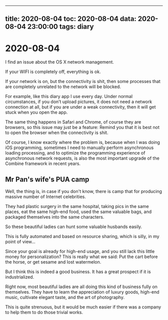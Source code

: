 
---
title: 2020-08-04
toc: 2020-08-04
data: 2020-08-04 23:00:00
tags: diary
---


# 2020-08-04

I find an issue about the OS X network management.

If your WIFI is completely off, everything is ok.

If your network is on, but the connectivity is shit, then some processes that are completely unrelated to the network will be blocked. 

For example, like this diary app I use every day. Under normal circumstances, if you don’t upload pictures, it does not need a network connection at all, but if you are under a weak connectivity, then it will get stuck when you open the app.

The same thing happens in Safari and Chrome, of course they are browsers, so this issue may just be a feature: Remind you that it is best not to open the browser when the connectivity is shit.

Of course,  I know exactly where the problem is, because when I was doing iOS programming, sometimes I need to manually perform asynchronous loading processing, and to optimize the programming experience of asynchronous network requests, is also  the most important upgrade of the Combine framework in recent years.



## Mr Pan's wife's PUA camp

Well, the thing is, in case if you don't know, there is camp that for producing massive number of Internet celebrities.

They had plastic surgery in the same hospital, taking pics in the same places, eat the same high-end food, used the same valuable bags, and packaged themselves into the same characters.

So these beautiful ladies can hunt some valuable husbands easily.

This is fully automated and based on resource sharing, which is silly, in my point of view...

Since your goal is already for high-end usage, and you still lack this little money for personalization? This is really what we said: Put the cart before the horse, or get sesame and lost watermelon.



But I think this is indeed a good business. It has a great prospect if it is industrialized. 

Right now, most beautiful ladies are all doing this kind of business fully on themselves. They have to learn the appreciation of luxury goods, high-end music, cultivate elegant taste, and the art of photography. 

This is quite strenuous, but it would be much easier if there was a company to help them to do those trivial works.















